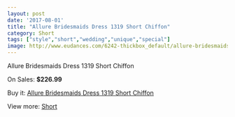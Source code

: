 ```yaml
---
layout: post
date: '2017-08-01'
title: "Allure Bridesmaids Dress 1319 Short Chiffon"
category: Short
tags: ["style","short","wedding","unique","special"]
image: http://www.eudances.com/6242-thickbox_default/allure-bridesmaids-dress-1319-short-chiffon.jpg
---
```

Allure Bridesmaids Dress 1319 Short Chiffon

On Sales: **$226.99**
<a href="https://www.eudances.com/en/short/2246-allure-bridesmaids-dress-1319-short-chiffon.html"><amp-img layout="responsive" width="600" height="600" src="//www.eudances.com/6242-thickbox_default/allure-bridesmaids-dress-1319-short-chiffon.jpg" alt="Allure Bridesmaids Dress 1319 Short Chiffon 0" /></a>

Buy it: [Allure Bridesmaids Dress 1319 Short Chiffon](https://www.eudances.com/en/short/2246-allure-bridesmaids-dress-1319-short-chiffon.html "Allure Bridesmaids Dress 1319 Short Chiffon")

View more: [Short](https://www.eudances.com/en/25-short "Short")